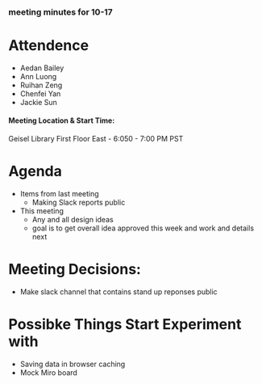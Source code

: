 ### meeting minutes for 10-17

# Attendence

* Aedan Bailey
* Ann Luong
* Ruihan Zeng
* Chenfei Yan
* Jackie Sun

#### Meeting Location & Start Time:
Geisel Library First Floor East - 6:050 - 7:00 PM PST

# Agenda
- Items from last meeting
  - Making Slack reports public
- This meeting
  - Any and all design ideas
  - goal is to get overall idea approved this week and work and details next

# Meeting Decisions:
- Make slack channel that contains stand up reponses public
  
# Possibke Things Start Experiment with
- Saving data in browser caching
- Mock Miro board
